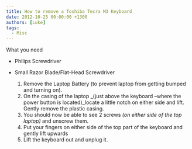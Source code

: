 ```yaml
---
title: How to remove a Toshiba Tecra M3 Keyboard
date: 2012-10-25 00:00:00 +1300
authors: [Luke]
tags:
  - Misc
---
```

What you need

* Philips Screwdriver
* Small Razor Blade/Flat-Head Screwdriver

  1. Remove the Laptop Battery (to prevent laptop from getting bumped and turning on).
  2. On the casing of the laptop _(just above the keyboard –where the power button is located)_locate a little notch on either side and lift. Gently remove the plastic casing.
  3. You should now be able to see 2 screws _(on either side of the top laptop)_ and unscrew them.
  4. Put your fingers on either side of the top part of the keyboard and gently lift upwards
  5. Lift the keyboard out and unplug it.
